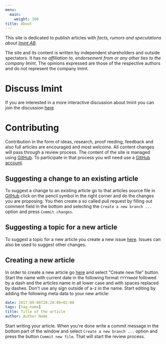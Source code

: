 ```yaml
---
menu:
  main:
    weight: 100
title: About
---
```

This site is dedicated to publish articles with _facts, rumors and speculations about [Imint AB](http://imint.se)_.

The site and its content is written by independent shareholders and outside spectators. It has _no affiliation to, endorsement from or any other ties to the company Imint_. The opinions expressed are those of the respective authors and do not represent the company Imint.

# Discuss Imint
If you are interested in a more interactive discussion about Imint you can join the discussion [here](https://discord.gg/3HAFFsV)

# Contributing
Contribution in the form of ideas, research, proof reeding, feedback and also full articles are encouraged and most welcome. All content changes will pass through a review process. The content of the site is managed using [GitHub](https://github.com/imintinvestors/imintinvestors.com). To participate in that process you will need use a [GitHub account](https://github.com/join?source=header-home).

## Suggesting a change to an existing article
To suggest a change to an existing article go to that articles source file in [GitHub](https://github.com/imintinvestors/imintinvestors.comblob/master/content/) click on the pencil symbol in the right corner and do the changes you are proposing. You then create a so called pull request by filling out comment field in the bottom and selecting the `Create a new branch ...` option and press `Commit changes`.

## Suggesting a topic for a new article
To suggest a topic for a new article you create a new issue [here](https://github.com/imintinvestors/imintinvestors.com/issues). Issues can also be used to suggest other changes.

## Creating a new article
In order to create a new article go [here](https://github.com/imintinvestors/imintinvestors.comblob/master/content/) and select "Create new file" button. Start the name with current date in the following format `YYYYmmdd` followed by a dash and the articles name in all lower case and with spaces replaced by dashes. Don't use any sign outside of a-z in the name. Start editing by adding the following meta data to your new article:
```yaml
date: 2017-09-06T20:24:00+02:00
tags: [tag-name]
title: Title of the article
author: Author Name
```
Start writing your article. When you're done write a commit message in the bottom part of the window and select `Create a new branch ...` option and press the button `Commit new file`. That will start the review process.

